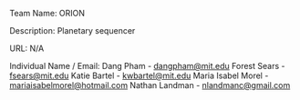 Team Name: ORION


Description: Planetary sequencer

URL: N/A


Individual Name / Email:
Dang Pham - dangpham@mit.edu
Forest Sears - fsears@mit.edu
Katie Bartel - kwbartel@mit.edu
Maria Isabel Morel - mariaisabelmorel@hotmail.com
Nathan Landman - nlandmanc@gmail.com
